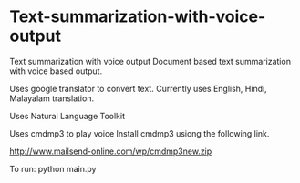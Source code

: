 # Text-summarization-with-voice-output
Text summarization with voice output
Document based text summarization with voice based output.

Uses google translator to convert text.
Currently uses English, Hindi, Malayalam translation.

Uses Natural Language Toolkit

Uses cmdmp3 to play voice
Install cmdmp3 usiong the following link.

http://www.mailsend-online.com/wp/cmdmp3new.zip

To run:
python main.py

